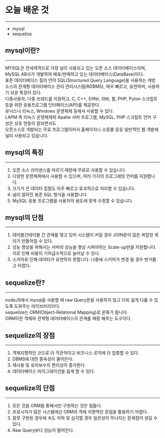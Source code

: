 # 오늘 배운 것
___

* mysql
* sequelize

## mysql이란?
___

MYSQL은 전세계적으로 가장 널리 사용되고 있는 오픈 소스 데이터베이스이며, MySQL AB사가 개발하여 배포/판매하고 있는 데이터베이스(DataBase)이다.<br/>
표준 데이터베이스 질의 언어 SQL(Structured Query Language)을 사용하는 개방 소스의 관계형 데이터베이스 관리 관리시스템(RDBMS), 매우 빠르고, 유연하며, 사용하기 쉬운 특징이 있다.<br/>
다중사용자, 다중 쓰레드를 지원하고, C, C++, Eiffel, 자바, 펄, PHP, Pyton 스크립트 등을 위한 응용프로그램 인터페이스(API)를 제공한다.<br/>
유닉스나 리눅스, Windows 운영체제 등에서 사용할 수 있다.<br/>
LAPM 즉 리눅스 운영체제와 Apahe 서버 프로그램, MySQL, PHP 스크립트 언어 구성은 상호 연동이 잘되면서도 <br/>
오픈소스로 개발되는 무료 프로그램이어서 홈페이지나 소핑몰 등등 일반적인 웹 개발에 널리 사용되고 있습니다.<br/>

## mysql의 특징
___

1. 오픈 소스 라이센스를 따르기 때문에 무료로 사용할 수 있습니다.
2. 다양한 운영체제에서 사용할 수 있으며, 여러 가지의 프로그래밍 언어를 지원합니다.
3. 크기가 큰 데이터 집합도 아주 빠르고 효과적으로 처리할 수 있습니다.
4. 널리 알려진 표준 SQL 형식을 사용합니다.
5. MySQL 응용 프로그램을 사용자의 용도에 맞게 수정할 수 있습니다.

## mysql의 단점
___
1. 테이블간테이블 간 관계를 맺고 있어 시스템이 커질 경우 JOIN문이 많은 복잡한 쿼리가 만들어질 수 있다.
2. 성능 향상을 위해서는 서버의 성능을 향상 시켜야하는 Scale-up만을 지원합니다. 이로 인해 비용이 기하급수적으로 늘어날 수 있다.
3. 스키마로 인해 데이터가 유연하지 못합니다. 나중에 스키마가 변경 될 경우 번거롭고 어렵다.

## sequelize란?
___

nodeJS에서 mysql을 사용할 때 raw Query문을 사용하지 않고 더욱 쉽게 다룰 수 있도록 도와주는 라이브러리이다.<br/>
sequelize는 ORM(Object-Relational Mapping)로 분류가 됩니다.<br/>
ORM이란 객체와 관계형 데이터베이스의 관계를 매핑 해주는 도구이다.<br/>

## sequelize의 장점
___

1. 객체지향적인 코드로 더 직관적이고 비즈니스 로직에 더 집중할 수 있다.
2. DBMS에 대한 종속성이 줄어든다.
3. 재사용 및 유지보수의 편리성이 증가한다.
4. 데이터베이스 마이그레이션을 쉽게 할 수 있다.

## sequelize의 단점
___

1. 모든 것을 ORM을 통해서만 구현하는 것은 힘들다.
2. 프로시저가 많은 시스템에선 ORM의 객체 지향적인 장점을 활용하기 어렵다.
3. 잘못 구현된 경우에 속도 저하 및 심각할 경우 일관성이 무너지는 문제점이 생길 수 있다.
4. Raw Query보다 성능이 떨어진다.





